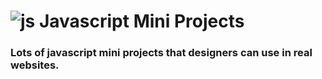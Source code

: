 # ![js](https://user-images.githubusercontent.com/95019708/199333770-7f2a17f6-6180-448d-8e7a-ad2a5d7e0d03.png) Javascript Mini Projects
### Lots of javascript mini projects that designers can use in real websites.


